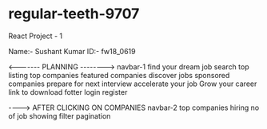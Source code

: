 # regular-teeth-9707

React Project - 1

Name:- Sushant Kumar
ID:- fw18_0619

<------- PLANNING -------->
navbar-1
find your dream job
search
top listing
top companies
featured companies
discover jobs
sponsored companies
prepare for next interview
accelerate your job
Grow your career
link to download
fotter
login
register

----> AFTER CLICKING ON COMPANIES
navbar-2
top companies hiring
no of job showing
filter
pagination
